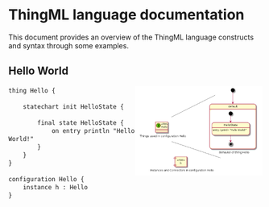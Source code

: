 # ThingML language documentation

This document provides an overview of the ThingML language constructs and syntax through some examples.

## Hello World

<div style="float:right; width:50%;text-align:right">
<img src="img/hello.png"/>
</div>

```
thing Hello {
	
	statechart init HelloState {
		
		final state HelloState {
			on entry println "Hello World!"
		}	
	}
}

configuration Hello {
	instance h : Hello
}
```

